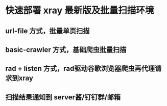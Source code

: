 # 快速部署 xray 最新版及批量扫描环境

## url-file 方式，批量单页扫描

## basic-crawler 方式，基础爬虫批量扫描

## rad + listen 方式，rad驱动谷歌浏览器爬虫再代理请求到xray

## 扫描结果通知到 server酱/钉钉群/邮箱